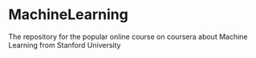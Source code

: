 # MachineLearning
The repository for the popular online course on coursera about Machine Learning from Stanford University
